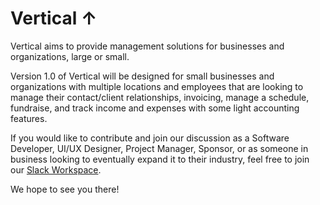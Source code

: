 # Vertical ↑

Vertical aims to provide management solutions for businesses and organizations, large or small. 

Version 1.0 of Vertical will be designed for small businesses and organizations with multiple locations and employees that are looking to manage their contact/client relationships, invoicing, manage a schedule, fundraise, and track income and expenses with some light accounting features.

If you would like to contribute and join our discussion as a Software Developer, UI/UX Designer, Project Manager, Sponsor, or as someone in business looking to eventually expand it to their industry, feel free to join our [Slack Workspace](https://join.slack.com/t/verticalcrew/shared_invite/enQtOTM0Nzc4NzQwNzY4LTJlNzUyOThiMTZlNzIyYTBhOWI0Zjc2NzliZGY0N2FmMDRhYmYxZTQwN2ZhYjYwYjQ1MmI1MjMwNDA0Nzc1ODA).

We hope to see you there!
